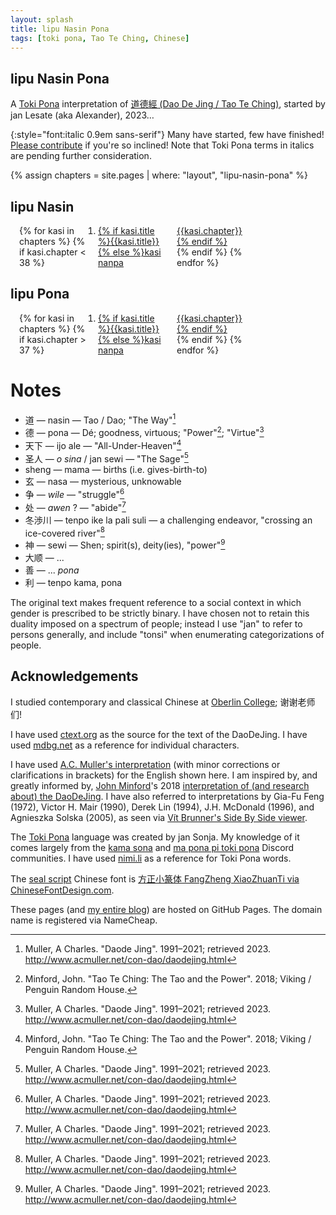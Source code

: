 ```yaml
---
layout: splash
title: lipu Nasin Pona
tags: [toki pona, Tao Te Ching, Chinese]
---
```


## lipu Nasin Pona

A [Toki Pona] interpretation of [道德經 (Dao De Jing / Tao Te Ching)](https://en.wikipedia.org/wiki/Tao_Te_Ching), started by jan Lesate (aka Alexander), 2023…

{:style="font:italic 0.9em sans-serif"}
Many have started, few have finished!
[Please contribute](https://github.com/alxndr/blog/tree/main/lipu-nasin-pona) if you're so inclined!
Note that Toki Pona terms in italics are pending further consideration.

{% assign chapters = site.pages | where: "layout", "lipu-nasin-pona" %}

## lipu Nasin
<ol class="kasi kasi-nasin">
{% for kasi in chapters %}
  {% if kasi.chapter < 38 %}
    <li class="{{kasi.status}}" value={{kasi.chapter}}>
      <a href="{{kasi.url}}">{% if kasi.title %}{{kasi.title}}{% else %}kasi nanpa {{kasi.chapter}}{% endif %}</a>
    </li>
  {% endif %}
{% endfor %}
</ol>


## lipu Pona
<ol class="kasi kasi-pona">
{% for kasi in chapters %}
  {% if kasi.chapter > 37 %}
    <li class="{{kasi.status}}" value={{kasi.chapter}}>
      <a href="{{kasi.url}}">{% if kasi.title %}{{kasi.title}}{% else %}kasi nanpa {{kasi.chapter}}{% endif %}</a>
    </li>
  {% endif %}
{% endfor %}
</ol>


# Notes

* 道 — nasin — Tao / Dao; "The Way"[^Muller]
* 德 — pona — Dé; goodness, virtuous; "Power"[^Minford]; "Virtue"[^Muller]
* 天下 — ijo ale — "All-Under-Heaven"[^Minford]
* 圣人 — _o sina_ / jan sewi — "The Sage"[^Muller]
* sheng — mama — births (i.e. gives-birth-to)
* 玄 — nasa — mysterious, unknowable
* 争 — _wile_ — "struggle"[^Muller]
* 处 — _awen_ ? — "abide"[^Muller]
* 冬渉川 — tenpo ike la pali suli — a challenging endeavor, "crossing an ice-covered river"[^Muller]
* 神 — sewi — Shen; spirit(s), deity(ies), "power"[^Muller]
* 大顺 — ...
* 善 — ... _pona_
* 利 — tenpo kama, pona

The original text makes frequent reference to a social context in which gender is prescribed to be strictly binary.
I have chosen not to retain this duality imposed on a spectrum of people; instead I use "jan" to refer to persons generally, and include "tonsi" when enumerating categorizations of people.


## Acknowledgements

I studied contemporary and classical Chinese at [Oberlin College](https://oberlin.edu); 谢谢老师们!

I have used [ctext.org](https://ctext.org/dao-de-jing/ens) as the source for the text of the DaoDeJing.
I have used [mdbg.net](https://mdbg.net) as a reference for individual characters.

I have used [A.C. Muller's interpretation](http://www.acmuller.net/con-dao/daodejing.html) (with minor corrections or clarifications in brackets) for the English shown here. <!-- TODO remove it... -->
I am inspired by, and greatly informed by, [John Minford](https://johnminford.com/)'s 2018 [interpretation of (and research about) the DaoDeJing](https://www.johnminford.com/books).
I have also referred to interpretations by Gia-Fu Feng (1972), Victor H. Mair (1990), Derek Lin (1994), J.H. McDonald (1996), and Agnieszka Solska (2005), as seen via [Vít Brunner's Side By Side viewer](https://ttc.tasuki.org/display:Code:gff,vhm,dl,jhmd,as).

The [Toki Pona] language was created by jan Sonja.
My knowledge of it comes largely from the [kama sona](https://discord.gg/Sw42hJ6Qc9) and [ma pona pi toki pona](https://discord.gg/mapona) Discord communities.
I have used [nimi.li](https://nimi.li) as a reference for Toki Pona words.

<!-- I used [GNU Awk](https://www.gnu.org/software/gawk/manual/gawk.html) to along with [linku.la](https://linku.la)'s dataset to calculate statistics about the words used. -->

The [seal script](https://en.wikipedia.org/wiki/Seal_script) Chinese font is [方正小篆体 FangZheng XiaoZhuanTi via ChineseFontDesign.com](https://chinesefontdesign.com/fang-zheng-xiao-zhuan-ti-font-traditional-chinese.html).

These pages (and [my entire blog](https://alxndr.blog)) are hosted on GitHub Pages.
The domain name is registered via NameCheap.



<style>
  .kasi {
    padding-left: 1em;
    column-width: 8em;
  }
  .kasi li a {
    margin-right: 1em;
  }
  .kasi .done a {
    font-size: 1.1em;
  }
  .kasi .wip {
    opacity: 0.8;
  }
  .kasi .wip a {
    font-style: italic;
  }
  .kasi .ready {
    opacity: 0.5;
  }
  .kasi .ready a {
    color: gray;
    text-decoration: none;
  }
  .kasi .notready {
    opacity: 0.6;
  }
  .kasi .notready a {
    color: gray;
    text-decoration: none;
    font-style: italic;
  }
</style>

[^Minford]: Minford, John. "Tao Te Ching: The Tao and the Power". 2018; Viking / Penguin Random House.
[^Muller]: Muller, A Charles. "Daode Jing". 1991–2021; retrieved 2023. http://www.acmuller.net/con-dao/daodejing.html

[Toki Pona]: https://tokipona.org
